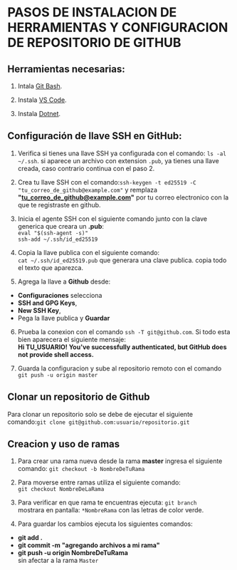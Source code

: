# PASOS DE INSTALACION DE HERRAMIENTAS Y CONFIGURACION DE REPOSITORIO DE GITHUB

## Herramientas necesarias:

1. Intala [Git Bash](https://git-scm.com/downloads).

2. Instala [VS Code](https://code.visualstudio.com/download).

3. Instala [Dotnet](https://dotnet.microsoft.com/es-es/).

## Configuración de llave SSH en GitHub:

1. Verifica si tienes una llave SSH ya configurada con el comando: `ls -al ~/.ssh`. si aparece un archivo con extension `.pub`, ya tienes una llave creada, caso contrario continua con el paso 2.

2. Crea tu llave SSH con el comando:`ssh-keygen -t ed25519 -C "tu_correo_de_github@example.com"` y remplaza **"tu_correo_de_github@example.com"** por tu correo electronico con la que te registraste en github.

3. Inicia el agente SSH con el siguiente comando junto con la clave generica que creara un **.pub**:  
   `eval "$(ssh-agent -s)"`  
   `ssh-add ~/.ssh/id_ed25519`

4. Copia la llave publica con el siguiente comando:  
   `cat ~/.ssh/id_ed25519.pub` que generara una clave publica. copia todo el texto que aparezca.

5. Agrega la llave a **Github** desde:

- **Configuraciones** selecciona
- **SSH and GPG Keys**,
- **New SSH Key**,
- Pega la llave publica y **Guardar**

6. Prueba la conexion con el comando `ssh -T git@github.com`. Si todo esta bien aparecera el siguiente mensaje:  
   **Hi TU_USUARIO! You've successfully authenticated, but GitHub does not provide shell access.**

7. Guarda la configuracion y sube al repositorio remoto con el comando `git push -u origin master`

## Clonar un repositorio de Github

Para clonar un repositorio solo se debe de ejecutar el siguiente comando:`git clone git@github.com:usuario/repositorio.git`

## Creacion y uso de ramas

1. Para crear una rama nueva desde la rama **master** ingresa el siguiente comando:
   `git checkout -b NombreDeTuRama`

2. Para moverse entre ramas utiliza el siguiente comando:  
   `git checkout NombreDeLaRama`

3. Para verificar en que rama te encuentras ejecuta:
   `git branch`  
   mostrara en pantalla: `*NombreRama` con las letras de color verde.

4. Para guardar los cambios ejecuta los siguientes comandos:

- **git add .**
- **git commit -m "agregando archivos a mi rama"**
- **git push -u origin NombreDeTuRama**  
  sin afectar a la rama `Master`
